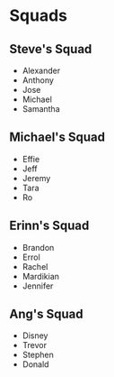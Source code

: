 # Squads

## Steve's Squad
* Alexander
* Anthony
* Jose
* Michael
* Samantha

## Michael's Squad
* Effie
* Jeff
* Jeremy
* Tara
* Ro

## Erinn's Squad
* Brandon
* Errol
* Rachel
* Mardikian
* Jennifer

## Ang's Squad
* Disney
* Trevor
* Stephen
* Donald
